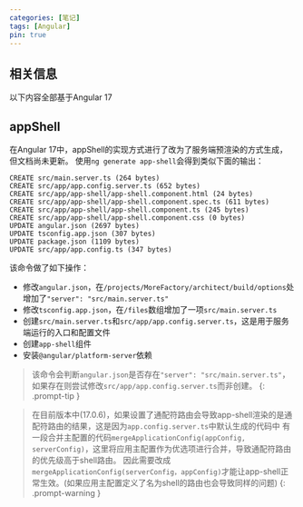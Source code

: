 ```yaml
---
categories: [笔记]
tags: [Angular]
pin: true
---
```


## 相关信息
以下内容全部基于Angular 17


## appShell
在Angular 17中，appShell的实现方式进行了改为了服务端预渲染的方式生成，但文档尚未更新。
使用`ng generate app-shell`会得到类似下面的输出：
```text
CREATE src/main.server.ts (264 bytes)
CREATE src/app/app.config.server.ts (652 bytes)
CREATE src/app/app-shell/app-shell.component.html (24 bytes)
CREATE src/app/app-shell/app-shell.component.spec.ts (611 bytes)
CREATE src/app/app-shell/app-shell.component.ts (245 bytes)
CREATE src/app/app-shell/app-shell.component.css (0 bytes)
UPDATE angular.json (2697 bytes)
UPDATE tsconfig.app.json (307 bytes)
UPDATE package.json (1109 bytes)
UPDATE src/app/app.config.ts (347 bytes)
```
该命令做了如下操作：
- 修改`angular.json`，在`/projects/MoreFactory/architect/build/options`处增加了`"server": "src/main.server.ts"`
- 修改`tsconfig.app.json`，在`/files`数组增加了一项`src/main.server.ts`
- 创建`src/main.server.ts`和`src/app/app.config.server.ts`，这是用于服务端运行的入口和配置文件
- 创建`app-shell`组件
- 安装`@angular/platform-server`依赖

> 该命令会判断`angular.json`是否存在`"server": "src/main.server.ts"`，如果存在则尝试修改`src/app/app.config.server.ts`而非创建。
{: .prompt-tip }

> 在目前版本中(17.0.6)，如果设置了通配符路由会导致app-shell渲染的是通配符路由的结果，这是因为`app.config.server.ts`中默认生成的代码中
有一段合并主配置的代码`mergeApplicationConfig(appConfig, serverConfig)`，这里将应用主配置作为优选项进行合并，导致通配符路由的优先级高于shell路由。
因此需要改成`mergeApplicationConfig(serverConfig，appConfig)`才能让app-shell正常生效。(如果应用主配置定义了名为shell的路由也会导致同样的问题)
{: .prompt-warning }
